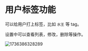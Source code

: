 # 用户标签功能

可以给用户打上标签，比如 `水王` 等 tag。

设置中可以查看列表，修改，删除等操作。

![1736386328289](https://imgurl.zishu.me/2025/01/1736386328289.webp)
